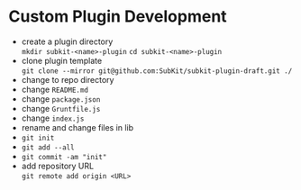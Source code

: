 Custom Plugin Development
====

* create a plugin directory  
`mkdir subkit-<name>-plugin`
`cd subkit-<name>-plugin`
* clone plugin template  
`git clone --mirror git@github.com:SubKit/subkit-plugin-draft.git ./`
* change to repo directory  
* change `README.md`
* change `package.json`
* change `Gruntfile.js`
* change `index.js`
* rename and change files in lib
* `git init`
* `git add --all`
* `git commit -am "init"`
* add repository URL  
`git remote add origin <URL>`
